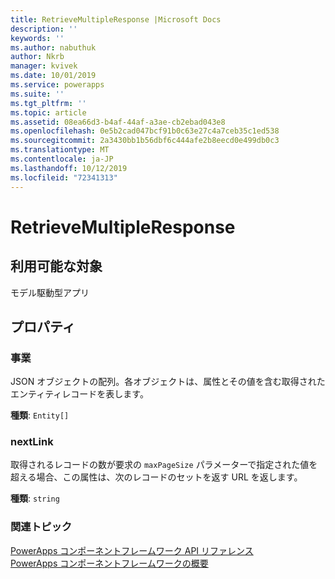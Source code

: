 ```yaml
---
title: RetrieveMultipleResponse |Microsoft Docs
description: ''
keywords: ''
ms.author: nabuthuk
author: Nkrb
manager: kvivek
ms.date: 10/01/2019
ms.service: powerapps
ms.suite: ''
ms.tgt_pltfrm: ''
ms.topic: article
ms.assetid: 08ea66d3-b4af-44af-a3ae-cb2ebad043e8
ms.openlocfilehash: 0e5b2cad047bcf91b0c63e27c4a7ceb35c1ed538
ms.sourcegitcommit: 2a3430bb1b56dbf6c444afe2b8eecd0e499db0c3
ms.translationtype: MT
ms.contentlocale: ja-JP
ms.lasthandoff: 10/12/2019
ms.locfileid: "72341313"
---
```

# <a name="retrievemultipleresponse"></a>RetrieveMultipleResponse

## <a name="available-for"></a>利用可能な対象 

モデル駆動型アプリ

## <a name="properties"></a>プロパティ

### <a name="entities"></a>事業

JSON オブジェクトの配列。各オブジェクトは、属性とその値を含む取得されたエンティティレコードを表します。

**種類**: `Entity[]`

### <a name="nextlink"></a>nextLink

取得されるレコードの数が要求の `maxPageSize` パラメーターで指定された値を超える場合、この属性は、次のレコードのセットを返す URL を返します。

**種類**: `string`


### <a name="related-topics"></a>関連トピック

[PowerApps コンポーネントフレームワーク API リファレンス](../reference/index.md)<br/>
[PowerApps コンポーネントフレームワークの概要](../overview.md)